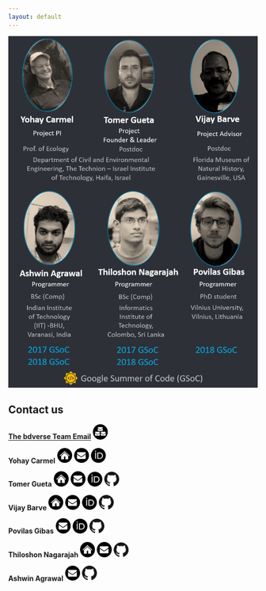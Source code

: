 ```yaml
---
layout: default
---
```


![](assets/images/the-team.png)

## Contact us

<a href="mailto:bdverse-team@googlegroups.com" target="_blank">**The bdverse Team Email**</a>
<a href="mailto:bdverse-team@googlegroups.com" target="_blank"><img src="assets/images/team_email.png" alt="The bdverse team group Email" title= "Email the bdverse team" width="30"/></a>

**Yohay Carmel**
<a href="https://ecologylab.net.technion.ac.il/" target="_blank"><img src="assets/images/homepage.png" alt="Carmel's Ecology Lab" title= "Carmel's Ecology Lab" width="30"/></a>
<a href="mailto:yohay@cv.technion.ac.il" target="_blank"><img src="assets/images/mail.png" alt="Yohay Carmel Email" title= "Email Yohay" width="30"/></a>
<a href="https://orcid.org/0000-0002-5883-0184" target="_blank"><img src="assets/images/ORCID.png" alt="Yohay Carmel ORCID ID" title= "ORCID: Yohay Carmel" width="30"/></a>

**Tomer Gueta**
<a href="https://ecologylab.net.technion.ac.il/2015/01/20/tomer-gueta/" target="_blank"><img src="assets/images/homepage.png" alt="Tomer in the Carmel's Ecology Lab" title= "Tomer in the Carmel's Ecology Lab" width="30"/></a>
<a href="mailto:tomer.gu@gmail.com" target="_blank"><img src="assets/images/mail.png" alt="Tomer Gueta Email" title= "Email Tomer" width="30"/></a>
<a href="https://orcid.org/0000-0003-1557-8596" target="_blank"><img src="assets/images/ORCID.png" alt="Tomer Gueta ORCID ID" title= "ORCID: Tomer Gueta" width="30"/></a>
<a href="https://github.com/tom-gu" target="_blank"><img src="assets/images/Github.png" alt="Tomer's GitHub profile" title= "Tomer Gueta on GitHub" width="30"/></a>

**Vijay Barve**
<a href="http://vijaybarve.net/index.html" target="_blank"><img src="assets/images/homepage.png" alt="Vijay Barve homepage" title= "Vijay's homepage" width="30"/></a>
<a href="mailto:vijay.barve@gmail.com" target="_blank"><img src="assets/images/mail.png" alt="Vijay Barve Email" title= "Email Vijay" width="30"/></a>
<a href="https://orcid.org/0000-0002-4852-2567" target="_blank"><img src="assets/images/ORCID.png" alt="Vijay Barve ORCID ID" title= "ORCID: Vijay Barve" width="30"/></a>
<a href="https://github.com/vijaybarve" target="_blank"><img src="assets/images/Github.png" alt="Vijay's GitHub profile" title= "Vijay Barve on GitHub" width="30"/></a>

**Povilas Gibas**
<a href="mailto:povilasgibas@gmail.com " target="_blank"><img src="assets/images/mail.png" alt="Povilas Gibas Email" title= "Email Povilas" width="30"/></a>
<a href="https://orcid.org/0000-0001-5311-6021" target="_blank"><img src="assets/images/ORCID.png" alt="Povilas Gibas ORCID ID" title= "ORCID: Povilas Gibas" width="30"/></a>
<a href="https://github.com/PoGibas" target="_blank"><img src="assets/images/Github.png" alt="Povilas's GitHub profile" title= "Povilas Gibas on GitHub" width="30"/></a>

**Thiloshon Nagarajah**
<a href="https://thiloshon.wordpress.com " target="_blank"><img src="assets/images/homepage.png" alt="Thiloshon Nagarajah website" title= "Thiloshon Nagarajah website" width="30"/></a>
<a href="mailto:thiloshon@gmail.com" target="_blank"><img src="assets/images/mail.png" alt="Thiloshon Nagarajah Email" title= "Email Thiloshon" width="30"/></a>
<a href="https://github.com/thiloshon" target="_blank"><img src="assets/images/Github.png" alt="Thiloshon's GitHub profile" title= "Thiloshon Nagarajah on GitHub" width="30"/></a>

**Ashwin Agrawal**
<a href="mailto:ashwin.agrawal.met14@itbhu.ac.in" target="_blank"><img src="assets/images/mail.png" alt="Ashwin Agrawal Email" title= "Email Ashwin" width="30"/></a>
<a href="https://github.com/AshwinAgrawal16" target="_blank"><img src="assets/images/Github.png" alt="Ashwin's GitHub profile" title= "Ashwin Agrawal on GitHub" width="30"/></a>